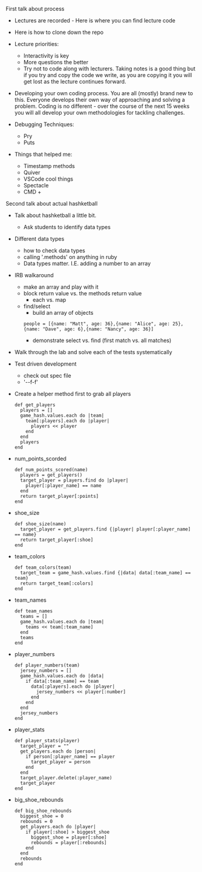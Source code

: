 First talk about process

- Lectures are recorded - Here is where you can find lecture code
- Here is how to clone down the repo
- Lecture priorities:

  - Interactivity is key
  - More questions the better
  - Try not to code along with lecturers. Taking notes is a good thing but if you try and copy the code we write, as you are copying it you will get lost as the lecture continues forward.

- Developing your own coding process. You are all (mostly) brand new to this. Everyone develops their own way of approaching and solving a problem. Coding is no different - over the course of the next 15 weeks you will all develop your own methodologies for tackling challenges.

- Debugging Techniques:

  - Pry
  - Puts

- Things that helped me:
  - Timestamp methods
  - Quiver
  - VSCode cool things
  - Spectacle
  - CMD +

Second talk about actual hashketball

- Talk about hashketball a little bit.
  - Ask students to identify data types
- Different data types
  - how to check data types
  - calling '.methods' on anything in ruby
  - Data types matter. I.E. adding a number to an array
- IRB walkaround
  - make an array and play with it
  - block return value vs. the methods return value
    - each vs. map
  - find/select
    - build an array of objects
    ```
    people = [{name: "Matt", age: 36},{name: "Alice", age: 25},{name: "Dave", age: 6},{name: "Nancy", age: 36}]
    ```
    - demonstrate select vs. find (first match vs. all matches)
- Walk through the lab and solve each of the tests systematically
- Test driven development

  - check out spec file
  - '--f-f'

- Create a helper method first to grab all players
  ```
  def get_players
    players = []
    game_hash.values.each do |team|
      team[:players].each do |player|
        players << player
      end
    end
    players
  end
  ```
- num_points_scorded
  ```
  def num_points_scored(name)
    players = get_players()
    target_player = players.find do |player|
      player[:player_name] == name
    end
    return target_player[:points]
  end
  ```
- shoe_size
  ```
  def shoe_size(name)
    target_player = get_players.find {|player| player[:player_name] == name}
    return target_player[:shoe]
  end
  ```
- team_colors
  ```
  def team_colors(team)
    target_team = game_hash.values.find {|data| data[:team_name] == team}
    return target_team[:colors]
  end
  ```
- team_names
  ```
  def team_names
    teams = []
    game_hash.values.each do |team|
      teams << team[:team_name]
    end
    teams
  end
  ```
- player_numbers
  ```
  def player_numbers(team)
    jersey_numbers = []
    game_hash.values.each do |data|
      if data[:team_name] == team
        data[:players].each do |player|
          jersey_numbers << player[:number]
        end
      end
    end
    jersey_numbers
  end
  ```
- player_stats
  ```
  def player_stats(player)
    target_player = ""
    get_players.each do |person|
      if person[:player_name] == player
        target_player = person
      end
    end
    target_player.delete(:player_name)
    target_player
  end
  ```
- big_shoe_rebounds
  ```
  def big_shoe_rebounds
    biggest_shoe = 0
    rebounds = 0
    get_players.each do |player|
      if player[:shoe] > biggest_shoe
        biggest_shoe = player[:shoe]
        rebounds = player[:rebounds]
      end
    end
    rebounds
  end
  ```
